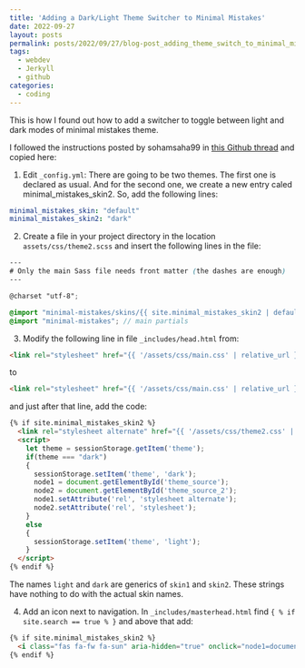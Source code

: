 ```yaml
---
title: 'Adding a Dark/Light Theme Switcher to Minimal Mistakes'
date: 2022-09-27
layout: posts
permalink: posts/2022/09/27/blog-post_adding_theme_switch_to_minimal_mistakes
tags: 
  - webdev
  - Jerkyll
  - github
categories:
  - coding
---
```


This is how I found out how to add a switcher to toggle between light and dark modes of minimal mistakes theme.

I followed the instructions posted by sohamsaha99 in [this Github thread](https://github.com/mmistakes/minimal-mistakes/discussions/2033) and copied here:

1. Edit `_config.yml`: There are going to be two themes. The first one is declared as usual. And for the second one, we create a new entry caled minimal_mistakes_skin2. So, add the following lines:
   
```yml
minimal_mistakes_skin: "default"
minimal_mistakes_skin2: "dark"
```

2. Create a file in your project directory in the location `assets/css/theme2.scss` and insert the following lines in the file:

```scss
---
# Only the main Sass file needs front matter (the dashes are enough)
---

@charset "utf-8";

@import "minimal-mistakes/skins/{{ site.minimal_mistakes_skin2 | default: 'default' }}"; // skin
@import "minimal-mistakes"; // main partials
```

3. Modify the following line in file `_includes/head.html` from:
   
```html
<link rel="stylesheet" href="{{ '/assets/css/main.css' | relative_url }}">
```
to

```html
<link rel="stylesheet" href="{{ '/assets/css/main.css' | relative_url }}" id="theme_source">
```
and just after that line, add the code:
```html
{% if site.minimal_mistakes_skin2 %}
  <link rel="stylesheet alternate" href="{{ '/assets/css/theme2.css' | relative_url }}" id="theme_source_2">
  <script>
    let theme = sessionStorage.getItem('theme');
    if(theme === "dark")
    {
      sessionStorage.setItem('theme', 'dark');
      node1 = document.getElementById('theme_source');
      node2 = document.getElementById('theme_source_2');
      node1.setAttribute('rel', 'stylesheet alternate'); 
      node2.setAttribute('rel', 'stylesheet');
    }
    else
    {
      sessionStorage.setItem('theme', 'light');
    }
  </script>
{% endif %}
```

The names `light` and `dark` are generics of `skin1` and `skin2`. These strings have nothing to do with the actual skin names.

4. Add an icon next to navigation. In `_includes/masterhead.html` find  `{ % if site.search == true % }` and above that add:
   
```html
{% if site.minimal_mistakes_skin2 %}
  <i class="fas fa-fw fa-sun" aria-hidden="true" onclick="node1=document.getElementById('theme_source');node2=document.getElementById('theme_source_2');if(node1.getAttribute('rel')=='stylesheet'){node1.setAttribute('rel', 'stylesheet alternate'); node2.setAttribute('rel', 'stylesheet');sessionStorage.setItem('theme', 'dark');}else{node2.setAttribute('rel', 'stylesheet alternate'); node1.setAttribute('rel', 'stylesheet');sessionStorage.setItem('theme', 'light');} return false;"></i>
{% endif %}
```